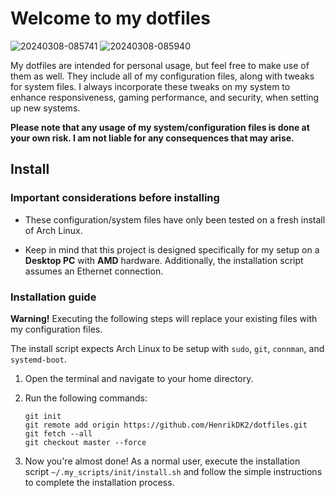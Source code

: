 # Welcome to my dotfiles

![20240308-085741](https://github.com/HenrikDK2/dotfiles/assets/30632653/2356ff00-1e85-44dc-a348-05494f9ce953)
![20240308-085940](https://github.com/HenrikDK2/dotfiles/assets/30632653/8473e129-bf4c-451b-9a16-22a6d8330f71)

My dotfiles are intended for personal usage, but feel free to make use of them as well. They include all of my configuration files, along with tweaks for system files. I always incorporate these tweaks on my system to enhance responsiveness, gaming performance, and security, when setting up new systems.

**Please note that any usage of my system/configuration files is done at your own risk. I am not liable for any consequences that may arise.**

## Install

### Important considerations before installing

- These configuration/system files have only been tested on a fresh install of Arch Linux.

- Keep in mind that this project is designed specifically for my setup on a **Desktop PC** with **AMD** hardware. Additionally, the installation script assumes an Ethernet connection.

### Installation guide

**Warning!** Executing the following steps will replace your existing files with my configuration files.

The install script expects Arch Linux to be setup with `sudo`, `git`, `connman`, and `systemd-boot`.

1. Open the terminal and navigate to your home directory.

2. Run the following commands:

   ```
   git init
   git remote add origin https://github.com/HenrikDK2/dotfiles.git
   git fetch --all
   git checkout master --force
   ```

3. Now you're almost done! As a normal user, execute the installation script `~/.my_scripts/init/install.sh` and follow the simple instructions to complete the installation process.
